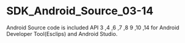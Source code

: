 SDK_Android_Source_03-14
========================

Android Source code is included API 3 ,4 ,6 ,7 ,8 9 ,10 ,14
for Android Developer Tool(Esclips) and Android Studio.


